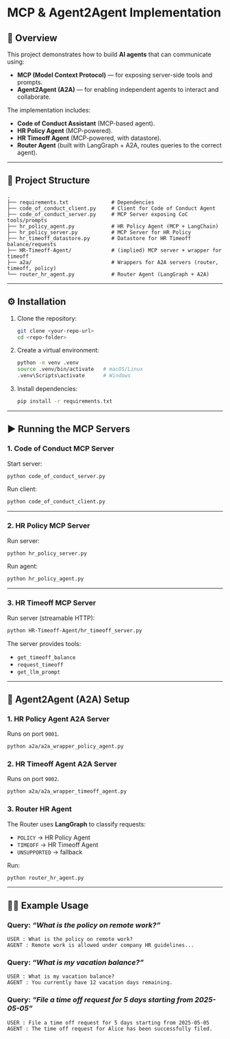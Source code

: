 # MCP & Agent2Agent Implementation

## 📌 Overview
This project demonstrates how to build **AI agents** that can communicate using:

- **MCP (Model Context Protocol)** — for exposing server-side tools and prompts.  
- **Agent2Agent (A2A)** — for enabling independent agents to interact and collaborate.  

The implementation includes:
- **Code of Conduct Assistant** (MCP-based agent).  
- **HR Policy Agent** (MCP-powered).  
- **HR Timeoff Agent** (MCP-powered, with datastore).  
- **Router Agent** (built with LangGraph + A2A, routes queries to the correct agent).  

---

## 📂 Project Structure
```
.
├── requirements.txt              # Dependencies
├── code_of_conduct_client.py     # Client for Code of Conduct Agent
├── code_of_conduct_server.py     # MCP Server exposing CoC tools/prompts
├── hr_policy_agent.py            # HR Policy Agent (MCP + LangChain)
├── hr_policy_server.py           # MCP Server for HR Policy
├── hr_timeoff_datastore.py       # Datastore for HR Timeoff balance/requests
├── HR-Timeoff-Agent/             # (implied) MCP server + wrapper for timeoff
├── a2a/                          # Wrappers for A2A servers (router, timeoff, policy)
└── router_hr_agent.py            # Router Agent (LangGraph + A2A)
```

---

## ⚙️ Installation

1. Clone the repository:
   ```bash
   git clone <your-repo-url>
   cd <repo-folder>
   ```

2. Create a virtual environment:
   ```bash
   python -m venv .venv
   source .venv/bin/activate   # macOS/Linux
   .venv\Scripts\activate      # Windows
   ```

3. Install dependencies:
   ```bash
   pip install -r requirements.txt
   ```

---

## ▶️ Running the MCP Servers

### 1. Code of Conduct MCP Server
Start server:
```bash
python code_of_conduct_server.py
```

Run client:
```bash
python code_of_conduct_client.py
```

---

### 2. HR Policy MCP Server
Run server:
```bash
python hr_policy_server.py
```

Run agent:
```bash
python hr_policy_agent.py
```

---

### 3. HR Timeoff MCP Server
Run server (streamable HTTP):
```bash
python HR-Timeoff-Agent/hr_timeoff_server.py
```

The server provides tools:
- `get_timeoff_balance`
- `request_timeoff`
- `get_llm_prompt`

---

## 🤝 Agent2Agent (A2A) Setup

### 1. HR Policy Agent A2A Server
Runs on port `9001`.

```bash
python a2a/a2a_wrapper_policy_agent.py
```

### 2. HR Timeoff Agent A2A Server
Runs on port `9002`.

```bash
python a2a/a2a_wrapper_timeoff_agent.py
```

### 3. Router HR Agent
The Router uses **LangGraph** to classify requests:
- `POLICY` → HR Policy Agent  
- `TIMEOFF` → HR Timeoff Agent  
- `UNSUPPORTED` → fallback  

Run:
```bash
python router_hr_agent.py
```

---

## 🧑‍💻 Example Usage

### Query: *“What is the policy on remote work?”*
```
USER : What is the policy on remote work?
AGENT : Remote work is allowed under company HR guidelines...
```

### Query: *“What is my vacation balance?”*
```
USER : What is my vacation balance?
AGENT : You currently have 12 vacation days remaining.
```

### Query: *“File a time off request for 5 days starting from 2025-05-05”*
```
USER : File a time off request for 5 days starting from 2025-05-05
AGENT : The time off request for Alice has been successfully filed.
```